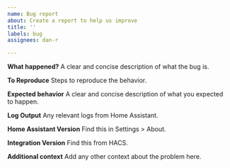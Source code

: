 ```yaml
---
name: Bug report
about: Create a report to help us improve
title: ''
labels: bug
assignees: dan-r

---
```


**What happened?**
A clear and concise description of what the bug is.

**To Reproduce**
Steps to reproduce the behavior.

**Expected behavior**
A clear and concise description of what you expected to happen.

**Log Output**
Any relevant logs from Home Assistant.

**Home Assistant Version**
Find this in Settings > About.

**Integration Version**
Find this from HACS.

**Additional context**
Add any other context about the problem here.
